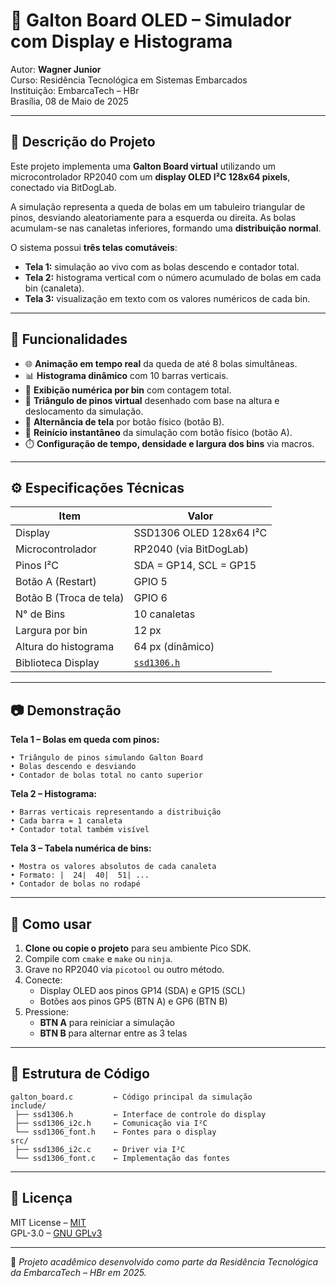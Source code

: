 # 🎲 Galton Board OLED – Simulador com Display e Histograma

Autor: **Wagner Junior**  
Curso: Residência Tecnológica em Sistemas Embarcados  
Instituição: EmbarcaTech – HBr  
Brasília, 08 de Maio de 2025

---

## 🧠 Descrição do Projeto

Este projeto implementa uma **Galton Board virtual** utilizando um microcontrolador RP2040 com um **display OLED I²C 128x64 pixels**, conectado via BitDogLab.

A simulação representa a queda de bolas em um tabuleiro triangular de pinos, desviando aleatoriamente para a esquerda ou direita. As bolas acumulam-se nas canaletas inferiores, formando uma **distribuição normal**.

O sistema possui **três telas comutáveis**:
- **Tela 1:** simulação ao vivo com as bolas descendo e contador total.
- **Tela 2:** histograma vertical com o número acumulado de bolas em cada bin (canaleta).
- **Tela 3:** visualização em texto com os valores numéricos de cada bin.

---

## 🧱 Funcionalidades

- 🌐 **Animação em tempo real** da queda de até 8 bolas simultâneas.
- 📊 **Histograma dinâmico** com 10 barras verticais.
- 🔢 **Exibição numérica por bin** com contagem total.
- 🧩 **Triângulo de pinos virtual** desenhado com base na altura e deslocamento da simulação.
- 🔁 **Alternância de tela** por botão físico (botão B).
- 🔄 **Reinício instantâneo** da simulação com botão físico (botão A).
- ⏱️ **Configuração de tempo, densidade e largura dos bins** via macros.

---

## ⚙️ Especificações Técnicas

| Item                    | Valor                                 |
|-------------------------|---------------------------------------|
| Display                 | SSD1306 OLED 128x64 I²C               |
| Microcontrolador        | RP2040 (via BitDogLab)                |
| Pinos I²C               | SDA = GP14, SCL = GP15                |
| Botão A (Restart)       | GPIO 5                                |
| Botão B (Troca de tela) | GPIO 6                                |
| N° de Bins              | 10 canaletas                          |
| Largura por bin         | 12 px                                 |
| Altura do histograma    | 64 px (dinâmico)                      |
| Biblioteca Display      | [`ssd1306.h`](include/ssd1306.h)          |

---

## 📷 Demonstração

**Tela 1 – Bolas em queda com pinos:**

```
• Triângulo de pinos simulando Galton Board
• Bolas descendo e desviando
• Contador de bolas total no canto superior
```

**Tela 2 – Histograma:**

```
• Barras verticais representando a distribuição
• Cada barra = 1 canaleta
• Contador total também visível
```

**Tela 3 – Tabela numérica de bins:**

```
• Mostra os valores absolutos de cada canaleta
• Formato: |  24|  40|  51| ...
• Contador de bolas no rodapé
```

---

## 🚀 Como usar

1. **Clone ou copie o projeto** para seu ambiente Pico SDK.
2. Compile com `cmake` e `make` ou `ninja`.
3. Grave no RP2040 via `picotool` ou outro método.
4. Conecte:
   - Display OLED aos pinos GP14 (SDA) e GP15 (SCL)
   - Botões aos pinos GP5 (BTN A) e GP6 (BTN B)
5. Pressione:
   - **BTN A** para reiniciar a simulação
   - **BTN B** para alternar entre as 3 telas

---

## 📁 Estrutura de Código

```
galton_board.c         ← Código principal da simulação
include/
 ├── ssd1306.h         ← Interface de controle do display
 ├── ssd1306_i2c.h     ← Comunicação via I²C
 └── ssd1306_font.h    ← Fontes para o display
src/
 ├── ssd1306_i2c.c     ← Driver via I²C
 └── ssd1306_font.c    ← Implementação das fontes
```

---

## 📜 Licença

MIT License – [MIT](https://opensource.org/licenses/MIT)  
GPL-3.0 – [GNU GPLv3](https://www.gnu.org/licenses/gpl-3.0.html)

---

📌 *Projeto acadêmico desenvolvido como parte da Residência Tecnológica da EmbarcaTech – HBr em 2025.*